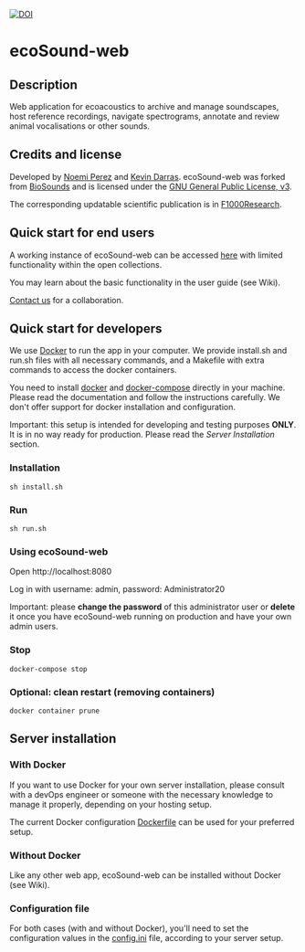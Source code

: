 [![DOI](https://zenodo.org/badge/289528634.svg)](https://zenodo.org/badge/latestdoi/289528634)

# ecoSound-web

## Description

Web application for ecoacoustics to archive and manage soundscapes, host reference recordings, navigate spectrograms, annotate and review animal vocalisations or other sounds.

## Credits and license

Developed by [Noemi Perez](https://github.com/nperezg) and [Kevin Darras](https://github.com/kdarras). ecoSound-web was forked from [BioSounds](https://github.com/nperezg/biosounds) and is licensed under the [GNU General Public License, v3](https://www.gnu.org/licenses/gpl-3.0.en.html).

The corresponding updatable scientific publication is in [F1000Research](https://f1000research.com/).

## Quick start for end users

A working instance of ecoSound-web can be accessed [here](https://soundefforts.uni-goettingen.de/biosounds) with limited functionality within the open collections.

You may learn about the basic functionality in the user guide (see Wiki).

[Contact us](mailto:kdarras@westlake.edu.cn) for a collaboration.

## Quick start for developers

We use [Docker](https://www.docker.com) to run the app in your computer. We provide install.sh and run.sh files with all necessary commands, and a Makefile with extra commands to access the docker containers.

You need to install [docker](https://docs.docker.com/engine/install) and [docker-compose](https://docs.docker.com/compose/install) directly in your machine. Please read the documentation and follow the instructions carefully. We don't offer support for docker installation and configuration.

Important: this setup is intended for developing and testing purposes **ONLY**. It is in no way ready for production. Please read the _Server Installation_ section.

### Installation

```sh install.sh```

### Run

```sh run.sh```

### Using ecoSound-web

Open http://localhost:8080

Log in with username: admin, password: Administrator20

Important: please **change the password** of this administrator user or **delete** it once you have ecoSound-web running on production and have your own admin users.

### Stop

```docker-compose stop```

### Optional: clean restart (removing containers)

```docker container prune```

## Server installation

### With Docker

If you want to use Docker for your own server installation, please consult with a devOps engineer or someone with the necessary knowledge to manage it properly, depending on your hosting setup. 

The current Docker configuration [Dockerfile](src/Dockerfile) can be used for your preferred setup.

### Without Docker

Like any other web app, ecoSound-web can be installed without Docker (see Wiki).

### Configuration file

For both cases (with and without Docker), you'll need to set the configuration values in the [config.ini](src/config/config.ini) file, according to your server setup. 

